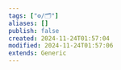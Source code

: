 ```yaml
---
tags: ["⚙️/🗂️"]
aliases: []
publish: false
created: 2024-11-24T01:57:04
modified: 2024-11-24T01:57:06
extends: Generic
---
```

